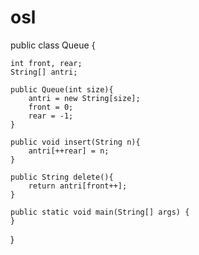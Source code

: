 # osl

public class Queue {
    
    int front, rear;
    String[] antri;
    
    public Queue(int size){
        antri = new String[size];
        front = 0;
        rear = -1;
    }
    
    public void insert(String n){
        antri[++rear] = n;
    }
    
    public String delete(){
        return antri[front++];
    }
    
    public static void main(String[] args) {
    }
    
}
